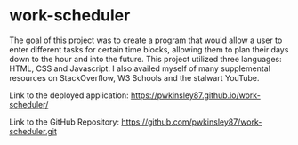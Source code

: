 # work-scheduler

The goal of this project was to create a program that would allow a user to enter different tasks for certain time blocks, allowing them to plan their days down to the hour and into the future. This project utilized three languages: HTML, CSS and Javascript. I also availed myself of many supplemental resources on StackOverflow, W3 Schools and the stalwart YouTube. 

Link to the deployed application: https://pwkinsley87.github.io/work-scheduler/

Link to the GitHub Repository: https://github.com/pwkinsley87/work-scheduler.git

